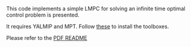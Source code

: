 This code implements a simple LMPC for solving an infinite time optimal control problem is presented. 

It requires YALMIP and MPT. Follow [these](https://www.mpt3.org/Main/Installation) to install the toolboxes.

Please refer to the [PDF README](https://github.com/urosolia/LMPC_SimpleExample/blob/master/PDF_README.pdf)